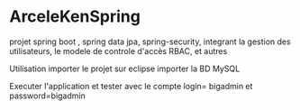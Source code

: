 # ArceleKenSpring
projet spring boot , spring data jpa, spring-security, integrant la gestion des utilisateurs, le modele de controle d'accès RBAC, et autres 

Utilisation
importer le projet sur eclipse
importer la BD MySQL 

Executer l'application et tester avec le compte login= bigadmin et password=bigadmin
